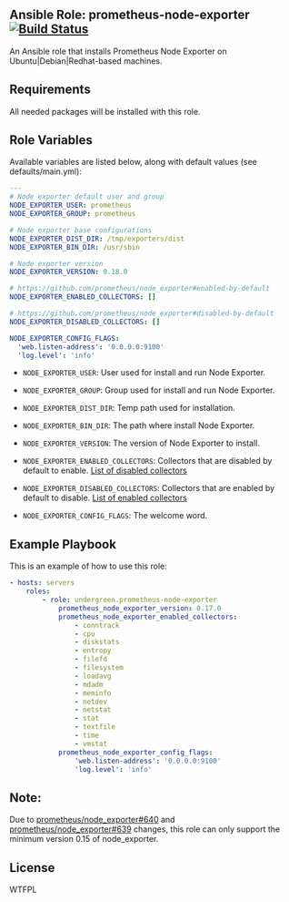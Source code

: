 
## Ansible Role: prometheus-node-exporter [![Build Status](https://travis-ci.org/lucasmaurice/ansible-role-node-exporter.svg?branch=master)](https://travis-ci.org/lucasmaurice/ansible-role-node-exporter)


An Ansible role that installs Prometheus Node Exporter on Ubuntu|Debian|Redhat-based machines.

## Requirements

All needed packages will be installed with this role.

## Role Variables

Available variables are listed below, along with default values (see defaults/main.yml):

```yaml
---
# Node exporter default user and group
NODE_EXPORTER_USER: prometheus
NODE_EXPORTER_GROUP: prometheus

# Node exporter base configurations
NODE_EXPORTER_DIST_DIR: /tmp/exporters/dist
NODE_EXPORTER_BIN_DIR: /usr/sbin

# Node exporter version
NODE_EXPORTER_VERSION: 0.18.0

# https://github.com/prometheus/node_exporter#enabled-by-default
NODE_EXPORTER_ENABLED_COLLECTORS: []

# https://github.com/prometheus/node_exporter#disabled-by-default
NODE_EXPORTER_DISABLED_COLLECTORS: []

NODE_EXPORTER_CONFIG_FLAGS:
  'web.listen-address': '0.0.0.0:9100'
  'log.level': 'info'
```

- `NODE_EXPORTER_USER`: User used for install and run Node Exporter.

- `NODE_EXPORTER_GROUP`: Group used for install and run Node Exporter.

- `NODE_EXPORTER_DIST_DIR`: Temp path used for installation.

- `NODE_EXPORTER_BIN_DIR`: The path where install Node Exporter.

- `NODE_EXPORTER_VERSION`: The version of Node Exporter to install.

- `NODE_EXPORTER_ENABLED_COLLECTORS`: Collectors that are disabled by default to enable. [List of disabled collectors](https://github.com/prometheus/node_exporter#disabled-by-default)

- `NODE_EXPORTER_DISABLED_COLLECTORS`: Collectors that are enabled by default to disable. [List of enabled collectors](https://github.com/prometheus/node_exporter#enabled-by-default)

- `NODE_EXPORTER_CONFIG_FLAGS`: The welcome word.

Example Playbook
----------------

This is an example of how to use this role:

```yaml
- hosts: servers
	roles:
		- role: undergreen.prometheus-node-exporter
			prometheus_node_exporter_version: 0.17.0
			prometheus_node_exporter_enabled_collectors:
				- conntrack
				- cpu
				- diskstats
				- entropy
				- filefd
				- filesystem
				- loadavg
				- mdadm
				- meminfo
				- netdev
				- netstat
				- stat
				- textfile
				- time
				- vmstat
			prometheus_node_exporter_config_flags:
				'web.listen-address': '0.0.0.0:9100'
				'log.level': 'info'
```

## Note:

Due to [prometheus/node_exporter#640](https://github.com/prometheus/node_exporter/pull/640) and [prometheus/node_exporter#639](https://github.com/prometheus/node_exporter/pull/639) changes, this role can only support the minimum version 0.15 of node_exporter.

## License

WTFPL
